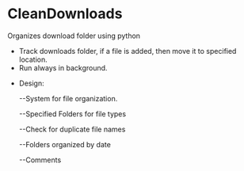 # CleanDownloads

Organizes download folder using python

<div className=''>
    <ul>
        <li>Track downloads folder, if a file is added, then move it to specified location.</li>
        <li>Run always in background.</li>
        <li>
            <p className=''> Design: </p>
            <p className=''>--System for file organization.</p>
            <p className=''>--Specified Folders for file types</p>
            <p className=''>--Check for duplicate file names </p>
            <p className=''>--Folders organized by date </p>
            <p className=''>--Comments </p>
        </li>
    </ul>
</div>
